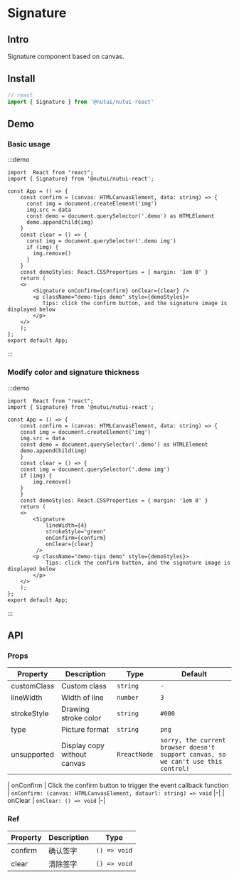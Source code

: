 # Signature

## Intro

Signature component based on canvas.

## Install

```javascript
// react
import { Signature } from '@nutui/nutui-react'
```

## Demo

### Basic usage

:::demo

```tsx
import  React from "react";
import { Signature} from '@nutui/nutui-react';

const App = () => {
    const confirm = (canvas: HTMLCanvasElement, data: string) => {
      const img = document.createElement('img')
      img.src = data
      const demo = document.querySelector('.demo') as HTMLElement
      demo.appendChild(img)
    }
    const clear = () => {
      const img = document.querySelector('.demo img')
      if (img) {
        img.remove()
      }
    }
    const demoStyles: React.CSSProperties = { margin: '1em 0' }
    return (
    <>
        <Signature onConfirm={confirm} onClear={clear} />
        <p className="demo-tips demo" style={demoStyles}>
           Tips: click the confirm button, and the signature image is displayed below
        </p>
    </>
    );
};
export default App;
```

:::

### Modify color and signature thickness

:::demo

```tsx
import  React from "react";
import { Signature} from '@nutui/nutui-react';

const App = () => {
    const confirm = (canvas: HTMLCanvasElement, data: string) => {
    const img = document.createElement('img')
    img.src = data
    const demo = document.querySelector('.demo') as HTMLElement
    demo.appendChild(img)
    }
    const clear = () => {
    const img = document.querySelector('.demo img')
    if (img) {
        img.remove()
    }
    }
    const demoStyles: React.CSSProperties = { margin: '1em 0' }
    return (
    <>
        <Signature
            lineWidth={4}
            strokeStyle="green"
            onConfirm={confirm}
            onClear={clear}
         />
        <p className="demo-tips demo" style={demoStyles}>
            Tips: click the confirm button, and the signature image is displayed below
        </p>
    </>
    );
};
export default App;
```

:::

## API

### Props

| Property | Description | Type | Default |
| --- | --- | --- | --- |
| customClass | Custom class | `string` | `-` |
| lineWidth | Width of line | `number` | `3` |
| strokeStyle | Drawing stroke color | `string` | `#000` |
| type | Picture format | `string` | `png` |
| unsupported | Display copy without canvas | `RreactNode` | `sorry, the current browser doesn't support canvas, so we can't use this control!` |

| onConfirm | Click the confirm button to trigger the event callback function | `onConfirm: (canvas: HTMLCanvasElement, dataurl: string) => void` |-| | onClear | `onClear: () => void` |-|

### Ref

| Property | Description | Type |
| --- | --- | --- |
| confirm | 确认签字 | `() => void` |
| clear | 清除签字 | `() => void` |